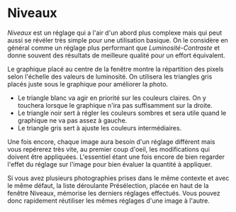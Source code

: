 # Niveaux

_Niveaux_ est un réglage qui a l'air d'un abord plus complexe mais qui peut aussi se révéler très simple pour une utilisation basique. On le considère en général comme un réglage plus performant que _Luminosité-Contraste_ et donne souvent des résultats de meilleure qualité pour un effort équivalent.

Le graphique placé au centre de la fenêtre montre la répartition des pixels selon l'échelle des valeurs de luminosité. On utilisera les triangles gris placés juste sous le graphique pour améliorer la photo.

- Le triangle blanc va agir en priorité sur les couleurs claires. On y touchera lorsque le graphique n'ira pas suffisamment sur la droite.
- Le triangle noir sert à régler les couleurs sombres et sera utile quand le graphique ne va pas assez à gauche.
- Le triangle gris sert à ajuste les couleurs intermédiaires.

Une fois encore, chaque image aura besoin d'un réglage différent mais vous repérerez très vite, au premier coup d'oeil, les modifications qui doivent être appliquées. L'essentiel étant une fois encore de bien regarder l'effet du réglage sur l'image pour bien évaluer la quantité à appliquer.

Si vous avez plusieurs photographies prises dans le même contexte et avec le même défaut, la liste déroulante Présélection, placée en haut de la fenêtre Niveaux, mémorise les derniers réglages effectués. Vous pouvez donc rapidement réutiliser les mêmes réglages d'une image à l'autre.
